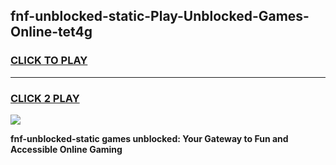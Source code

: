 
## fnf-unblocked-static-Play-Unblocked-Games-Online-tet4g
<h3>
<a href="https://premium76.site?title=fnf-unblocked-static&ref=25A">CLICK TO PLAY</a></h3>
<hr>

<h3>
<a href="https://premium76.site?title=fnf-unblocked-static&ref=25A">CLICK 2 PLAY</a>
  
</h3>

<a href="https://premium76.site?title=fnf-unblocked-static&ref=25A"><img src="https://clearcache.store/games.png"></a>


**fnf-unblocked-static games unblocked: Your Gateway to Fun and Accessible Online Gaming**
